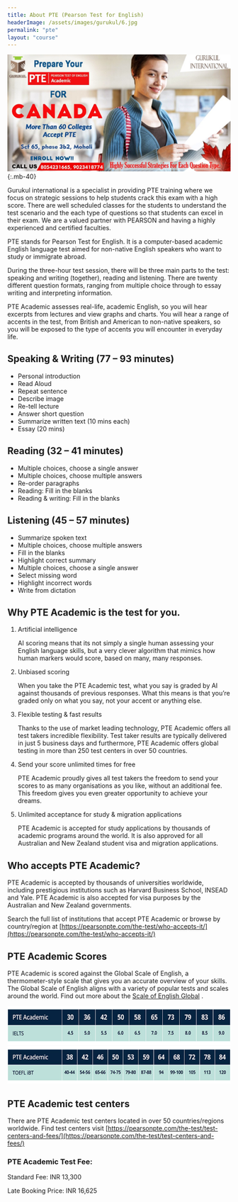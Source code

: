 ```yaml
---
title: About PTE (Pearson Test for English)
headerImage: /assets/images/gurukul/6.jpg
permalink: "pte"
layout: "course"
---
```


![CELPIP)](assets/images/gurukul/5.jpg)
{:.mb-40}

Gurukul international is a specialist in providing PTE training where we focus on strategic sessions to help students crack this exam with a high score. There are well scheduled classes for the students to understand the test scenario and the each type of questions so that students can excel in their exam. We are a valued partner with PEARSON and having a highly experienced and certified faculties.

PTE stands for Pearson Test for English. It is a computer-based academic English language test aimed for non-native English speakers who want to study or immigrate abroad.

During the three-hour test session, there will be three main parts to the test: speaking and writing (together), reading and listening. There are twenty different question formats, ranging from multiple choice through to essay writing and interpreting information.

PTE Academic assesses real-life, academic English, so you will hear excerpts from lectures and view graphs and charts. You will hear a range of accents in the test, from British and American to non-native speakers, so you will be exposed to the type of accents you will encounter in everyday life.

## Speaking & Writing (77 – 93 minutes)

- Personal introduction
- Read Aloud
- Repeat sentence
- Describe image
- Re-tell lecture
- Answer short question
- Summarize written text (10 mins each)
- Essay (20 mins)

## Reading (32 – 41 minutes)

- Multiple choices, choose a single answer
- Multiple choices, choose multiple answers
- Re-order paragraphs
- Reading: Fill in the blanks
- Reading & writing: Fill in the blanks

## Listening (45 – 57 minutes)

- Summarize spoken text
- Multiple choices, choose multiple answers
- Fill in the blanks
- Highlight correct summary
- Multiple choices, choose a single answer
- Select missing word
- Highlight incorrect words
- Write from dictation

## Why PTE Academic is the test for you.

1. Artificial intelligence

	AI scoring means that its not simply a single human assessing your English language skills, but a very clever algorithm that mimics how human markers would score, based on many, many responses.
	
2. Unbiased scoring

	When you take the PTE Academic test, what you say is graded by AI against thousands of previous responses. What this means is that you’re graded only on what you say, not your accent or anything else.
	
3. Flexible testing & fast results

	Thanks to the use of market leading technology, PTE Academic offers all test takers incredible flexibility. Test taker results are typically delivered in just 5 business days and furthermore, PTE Academic offers global testing in more than 250 test centers in over 50 countries.

4. Send your score unlimited times for free

	PTE Academic proudly gives all test takers the freedom to send your scores to as many organisations as you like, without an additional fee. This freedom gives you even greater opportunity to achieve your dreams.
	
5. Unlimited acceptance for study & migration applications

	PTE Academic is accepted for study applications by thousands of academic programs around the world. It is also approved for all Australian and New Zealand student visa and migration applications.
	
## Who accepts PTE Academic?

PTE Academic is accepted by thousands of universities worldwide, including prestigious institutions such as Harvard Business School, INSEAD and Yale. PTE Academic is also accepted for visa purposes by the Australian and New Zealand governments.

Search the full list of institutions that accept PTE Academic or browse by country/region at [https://pearsonpte.com/the-test/who-accepts-it/](https://pearsonpte.com/the-test/who-accepts-it/)

## PTE Academic Scores

PTE Academic is scored against the Global Scale of English, a thermometer-style scale that gives you an accurate overview of your skills. The Global Scale of English aligns with a variety of popular tests and scales around the world. Find out more about the [Scale of English Global](http://english.com/gse) .

![pte-ielts)](assets/images/gurukul/pte-ielts.jpg)
![pte-toefl)](assets/images/gurukul/pte-toefl.jpg)

## PTE Academic test centers

There are PTE Academic test centers located in over 50 countries/regions worldwide. Find test centers visit [https://pearsonpte.com/the-test/test-centers-and-fees/](https://pearsonpte.com/the-test/test-centers-and-fees/)

### PTE Academic Test Fee:

Standard Fee: INR 13,300

Late Booking Price: INR 16,625





